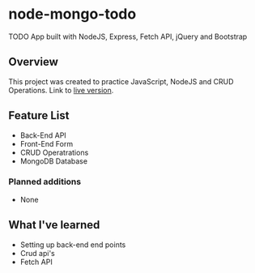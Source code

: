# node-mongo-todo
TODO App built with NodeJS, Express, Fetch API, jQuery and Bootstrap

## Overview
This project was created to practice JavaScript, NodeJS and CRUD Operations.
Link to [live version](https://3daddict.github.io/node-mongo-todo/).

## Feature List
  * Back-End API
  * Front-End Form
  * CRUD Operatrations
  * MongoDB Database

### Planned additions
  * None

## What I've learned
  * Setting up back-end end points
  * Crud api's
  * Fetch API
